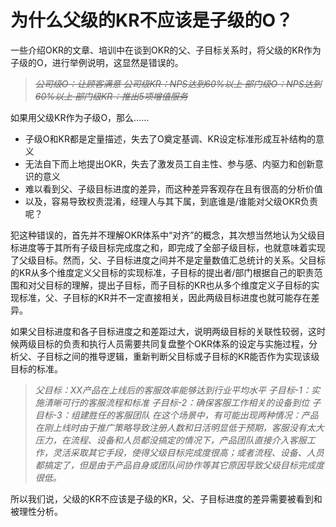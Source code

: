 # 为什么父级的KR不应该是子级的O？

一些介绍OKR的文章、培训中在谈到OKR的父、子目标关系时，将父级的KR作为子级的O，进行举例说明，这显然是错误的。
 > *~~公司级O：让顾客满意
公司级KR：NPS达到60%以上
部门级O：NPS达到60%以上
部门级KR：推出5项增值服务~~*

如果用父级KR作为子级O，那么…… 
- 子级O和KR都是定量描述，失去了O奠定基调、KR设定标准形成互补结构的意义
- 无法自下而上地提出OKR，失去了激发员工自主性、参与感、内驱力和创新意识的意义
- 难以看到父、子级目标进度的差异，而这种差异客观存在且有很高的分析价值
- 以及，容易导致权责混淆，经理人与其下属，到底谁是/谁能对父级OKR负责呢？

犯这种错误的，首先并不理解OKR体系中“对齐”的概念，其次想当然地认为父级目标进度等于其所有子级目标完成度之和，即完成了全部子级目标，也就意味着实现了父级目标。然而，父、子目标进度之间并不是定量数值汇总统计的关系。父目标的KR从多个维度定义父目标的实现标准，子目标的提出者/部门根据自己的职责范围和对父目标的理解，提出子目标，而子目标的KR也从多个维度定义子目标的实现标准，父、子目标的KR并不一定直接相关，因此两级目标进度也就可能存在差异。

如果父目标进度和各子目标进度之和差距过大，说明两级目标的关联性较弱，这时候两级目标的负责和执行人员需要共同复盘整个OKR体系的设定与实施过程，分析父、子目标之间的推导逻辑，重新判断父目标或子目标的KR能否作为实现该级目标的标准。

 >  *父目标：XX产品在上线后的客服效率能够达到行业平均水平
子目标-1：实施清晰可行的客服流程和标准
子目标-2：确保客服工作相关的设备到位
子目标-3：组建胜任的客服团队
在这个场景中，有可能出现两种情况：产品在刚上线时由于推广策略导致注册人数和日活明显低于预期，客服没有太大压力，在流程、设备和人员都没搞定的情况下，产品团队直接介入客服工作，灵活采取其它手段，使得父级目标完成度很高；或者流程、设备、人员都搞定了，但是由于产品自身或团队间协作等其它原因导致父级目标完成度很低。* 

所以我们说，父级的KR不应该是子级的KR，父、子目标进度的差异需要被看到和被理性分析。
